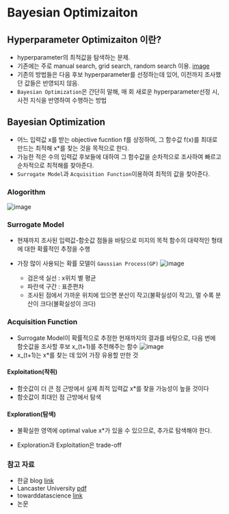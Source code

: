 # Bayesian Optimizaiton

## Hyperparameter Optimizaiton 이란?
- hyperparameter의 최적값을 탐색하는 문제.
- 기존에는 주로 manual search, grid search, random search 이용.
[image](https://i.stack.imgur.com/cIDuR.png)
- 기존의 방법들은 다음 후보 hyperparameter를 선정하는데 있어, 이전까지 조사했던 값들은 반영되지 않음.
- `Bayesian Optimization`은 간단히 말해, 매 회 새로운 hyperparameter선정 시, 사전 지식을 반영하여 수행하는 방법

## Bayesian Optimization
- 어느 입력값 x를 받는 objective fucntion f를 상정하여, 그 함수값 f(x)를 최대로 만드는 최적해 x*를 찾는 것을 목적으로 한다.
- 가능한 적은 수의 입력값 후보들에 대하여 그 함수값을 순차적으로 조사하여 빠르고 순차적으로 최적해를 찾아준다.
- `Surrogate Model`과 `Acquisition Function`이용하여 최적의 값을 찾아준다.

### Alogorithm
![image](http://research.sualab.com/assets/images/bayesian-optimization-overview-1/bayesian-optimization-algorithm.png)

### Surrogate Model
- 현재까지 조사된 입력값-함숫값 점들을 바탕으로 미지의 목적 함수의 대략적인 형태에 대한 확률적인 추정을 수행
- 가장 많이 사용되는 확률 모델이 `Gaussian Process(GP)`
![image](http://research.sualab.com/assets/images/bayesian-optimization-overview-1/bayesian-optimization-procedure-example.png)

  - 검은색 실선 : x위치 별 평균
  - 파란색 구간 : 표준편차
  - 조사된 점에서 가까운 위치에 있으면 분산이 작고(불확실성이 작고), 멀 수록 분산이 크다(불확실성이 크다)
  
 
### Acquisition Function
- Surrogate Model이 확률적으로 추정한 현재까지의 결과를 바탕으로, 다음 번에 함숫값을 조사할 후보 x_(t+1)를 추천해주는 함수
![image](http://research.sualab.com/assets/images/bayesian-optimization-overview-1/bayesian-optimization-procedure-example-teq2.png)
- x_(t+1)는 x*를 찾는 데 있어 가장 유용할 만한 것
#### Exploitation(착취)
- 함숫값이 더 큰 점 근방에서 실제 최적 입력값 x*를 찾을 가능성이 높을 것이다
- 함숫값이 최대인 점 근방에서 탐색
#### Exploration(탐색)
- 불확실한 영역에 optimal value x*가 있을 수 있으므로, 추가로 탐색해야 한다.

- Exploration과 Exploitation은 trade-off


### 참고 자료
- 한글 blog [link](http://research.sualab.com/introduction/practice/2019/02/19/bayesian-optimization-overview-1.html)
- Lancaster University [pdf](http://gpss.cc/gpmc17/slides/LancasterMasterclass_1.pdf)
- towarddatascience [link](https://towardsdatascience.com/the-intuitions-behind-bayesian-optimization-with-gaussian-processes-7e00fcc898a0)
- 논문
